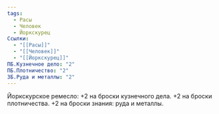 ```yaml
---
tags:
  - Расы
  - Человек
  - Йоркскурец
Ссылки:
  - "[[Расы]]"
  - "[[Человек]]"
  - "[[Йоркскурец]]"
ПБ.Кузнечное дело: "2"
ПБ.Плотничество: "2"
ЗБ.Руда и металлы: "2"
---
```

Йоркскурское ремесло:
+2 на броски кузнечного дела.
+2 на броски плотничества.
+2 на броски знания: руда и металлы. 







